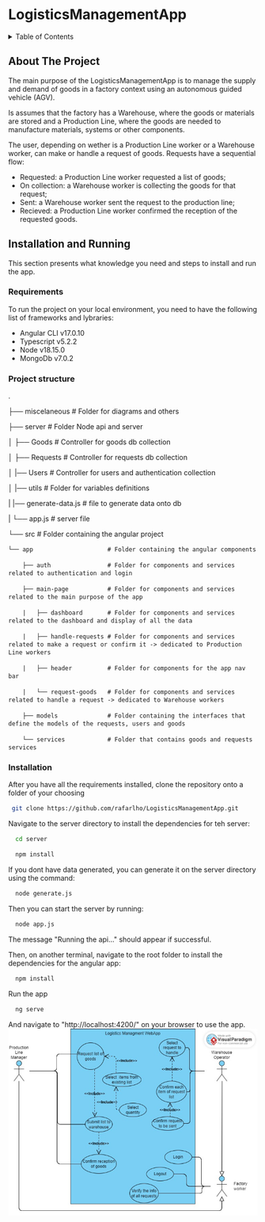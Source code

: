 # LogisticsManagementApp


<!-- TABLE OF CONTENTS -->
<details>
  <summary>Table of Contents</summary>
  <ol>
    <li>
      <a href="#about-the-project">About The Project</a>
    </li>
    <li>
      <a href="#installation-and-running">Installation and running</a>
      <ul>
        <li><a href="#requirements">Requirements</a></li>
        <li><a href="#project-structure">Project Struture</a></li>
        <li><a href="#installation">Installation</a></li>
      </ul>
    </li>
    <li><a href="#usage">Usage</a></li>
    <li><a href="#roadmap">Roadmap</a></li>
    <li><a href="#contributing">Contributing</a></li>
    <li><a href="#license">License</a></li>
    <li><a href="#contact">Contact</a></li>
    <li><a href="#acknowledgments">Acknowledgments</a></li>
  </ol>
</details>



<!-- ABOUT THE PROJECT -->
## About The Project

The main purpose of the LogisticsManagementApp is to manage the supply and demand of goods in a factory context using an autonomous guided vehicle (AGV).

Is assumes that the factory has a Warehouse, where the goods or materials are stored and a Production Line, where the goods are needed to manufacture materials, systems or other components.  

The user, depending on wether is a Production Line worker or a Warehouse worker, can make or handle a request of goods. Requests have a sequential flow:
* Requested: a Production Line worker requested a list of goods;
* On collection: a Warehouse worker is collecting the goods for that request;
* Sent: a Warehouse worker sent the request to the production line; 
* Recieved: a Production Line worker confirmed the reception of the requested goods. 


<!-- Instalation and usage -->
## Installation and Running

This section presents what knowledge you need and steps to install and run the app.

<!-- Requirements -->
### Requirements

To run the project on your local environment, you need to have the following list of frameworks and lybraries:
* Angular CLI v17.0.10
* Typescript v5.2.2
* Node v18.15.0
* MongoDb v7.0.2

<!-- Project struture -->
### Project structure


.

├── miscelaneous                # Folder for diagrams and others

├── server                      # Folder Node api and server

│   ├── Goods                   # Controller for goods db collection 

│   ├── Requests                # Controller for requests db collection

│   |── Users                   # Controller for users and authentication collection

│   |── utils                   # Folder for variables definitions

|   |── generate-data.js        # file to generate data onto db

|   └── app.js                  # server file

└── src                         # Folder containing the angular project

    └── app                     # Folder containing the angular components

        ├── auth                # Folder for components and services related to authentication and login 

        ├── main-page           # Folder for components and services related to the main purpose of the app 

        |   ├── dashboard       # Folder for components and services related to the dashboard and display of all the data 

        |   ├── handle-requests # Folder for components and services related to make a request or confirm it -> dedicated to Production Line workers 

        |   ├── header          # Folder for components for the app nav bar 

        |   └── request-goods   # Folder for components and services related to handle a request -> dedicated to Warehouse workers

        ├── models              # Folder containing the interfaces that define the models of the requests, users and goods 
        
        └── services            # Folder that contains goods and requests services


<!-- Installation -->
### Installation

After you have all the requirements installed, clone the repository onto a folder of your choosing
 ```sh
  git clone https://github.com/rafarlho/LogisticsManagementApp.git 
  ```

Navigate to the server directory to install the dependencies for teh server:
```sh
  cd server
```
```sh
  npm install
```

If you dont have data generated, you can generate it on the server directory using the command:
```sh
  node generate.js 
```

Then you can start the server by running:
```sh
  node app.js 
```
The message "Running the api..." should appear if successful. 

Then, on another terminal, navigate to the root folder to install the dependencies for the angular app:
```sh
  npm install 
```
Run the app
```sh
  ng serve 
```

And navigate to "http://localhost:4200/" on your browser to use the app.
![alt text](miscelaneous/Use-case-diagram.jpg)